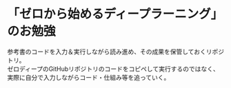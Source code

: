 # 「ゼロから始めるディープラーニング」のお勉強

参考書のコードを入力＆実行しながら読み進め、その成果を保管しておくリポジトリ。  
ゼロディープのGitHubリポジトリのコードをコピペして実行するのではなく、実際に自分で入力しながらコード・仕組み等を追っていく。